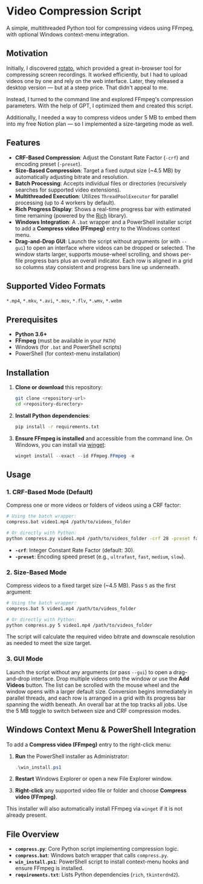 # Video Compression Script

A simple, multithreaded Python tool for compressing videos using FFmpeg, with optional Windows context-menu integration.

## Motivation

Initially, I discovered [rotato](https://tools.rotato.app/compress), which provided a great in-browser tool for compressing screen recordings. It worked efficiently, but I had to upload videos one by one and rely on the web interface. Later, they released a desktop version — but at a steep price. That didn't appeal to me.

Instead, I turned to the command line and explored FFmpeg's compression parameters. With the help of GPT, I optimized them and created this script.

Additionally, I needed a way to compress videos under 5 MB to embed them into my free Notion plan — so I implemented a size-targeting mode as well.

## Features

* **CRF-Based Compression**: Adjust the Constant Rate Factor (`-crf`) and encoding preset (`-preset`).
* **Size-Based Compression**: Target a fixed output size (\~4.5 MB) by automatically adjusting bitrate and resolution.
* **Batch Processing**: Accepts individual files or directories (recursively searches for supported video extensions).
* **Multithreaded Execution**: Utilizes `ThreadPoolExecutor` for parallel processing (up to 4 workers by default).
* **Rich Progress Display**: Shows a real-time progress bar with estimated time remaining (powered by the [Rich](https://github.com/Textualize/rich) library).
* **Windows Integration**: A `.bat` wrapper and a PowerShell installer script to add a **Compress video (FFmpeg)** entry to the Windows context menu.
* **Drag-and-Drop GUI**: Launch the script without arguments (or with `--gui`) to open an interface where videos can be dropped or selected. The window starts larger, supports mouse-wheel scrolling, and shows per-file progress bars plus an overall indicator. Each row is aligned in a grid so columns stay consistent and progress bars line up underneath.

## Supported Video Formats

`*.mp4`, `*.mkv`, `*.avi`, `*.mov`, `*.flv`, `*.wmv`, `*.webm`

## Prerequisites

* **Python 3.6+**
* **FFmpeg** (must be available in your `PATH`)
* Windows (for `.bat` and PowerShell scripts)
* PowerShell (for context-menu installation)

## Installation

1. **Clone or download** this repository:

   ```bash
   git clone <repository-url>
   cd <repository-directory>
   ```

2. **Install Python dependencies**:

   ```bash
   pip install -r requirements.txt
   ```

3. **Ensure FFmpeg is installed** and accessible from the command line.
   On Windows, you can install via [winget](https://learn.microsoft.com/windows/package-manager/winget/):

   ```powershell
   winget install --exact --id FFmpeg.FFmpeg -e
   ```

## Usage

### 1. CRF-Based Mode (Default)

Compress one or more videos or folders of videos using a CRF factor:

```bash
# Using the batch wrapper:
compress.bat video1.mp4 /path/to/videos_folder

# Or directly with Python:
python compress.py video1.mp4 /path/to/videos_folder -crf 28 -preset fast
```

* **`-crf`**: Integer Constant Rate Factor (default: 30).
* **`-preset`**: Encoding speed preset (e.g., `ultrafast`, `fast`, `medium`, `slow`).

### 2. Size-Based Mode

Compress videos to a fixed target size (\~4.5 MB). Pass `5` as the first argument:

```bash
# Using the batch wrapper:
compress.bat 5 video1.mp4 /path/to/videos_folder

# Or directly with Python:
python compress.py 5 video1.mp4 /path/to/videos_folder
```

The script will calculate the required video bitrate and downscale resolution as needed to meet the size target.

### 3. GUI Mode

Launch the script without any arguments (or pass `--gui`) to open a drag-and-drop interface. Drop multiple videos onto the window or use the **Add Videos** button. The list can be scrolled with the mouse wheel and the window opens with a larger default size. Conversion begins immediately in parallel threads, and each row is arranged in a grid with its progress bar spanning the width beneath. An overall bar at the top tracks all jobs. Use the 5 MB toggle to switch between size and CRF compression modes.

## Windows Context Menu & PowerShell Integration

To add a **Compress video (FFmpeg)** entry to the right-click menu:

1. **Run** the PowerShell installer as Administrator:

   ```powershell
   .\win_install.ps1
   ```

2. **Restart** Windows Explorer or open a new File Explorer window.

3. **Right-click** any supported video file or folder and choose **Compress video (FFmpeg)**.

This installer will also automatically install FFmpeg via `winget` if it is not already present.

## File Overview

* **`compress.py`**: Core Python script implementing compression logic.
* **`compress.bat`**: Windows batch wrapper that calls `compress.py`.
* **`win_install.ps1`**: PowerShell script to install context-menu hooks and ensure FFmpeg is installed.
* **`requirements.txt`**: Lists Python dependencies (`rich`, `tkinterdnd2`).
